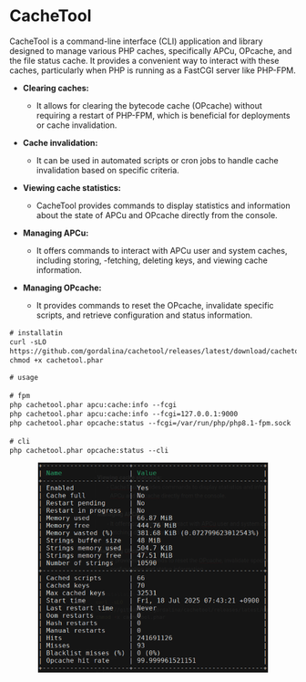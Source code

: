# CacheTool

CacheTool is a command-line interface (CLI) application and library designed to manage various PHP caches, specifically APCu, OPcache, and the file status cache. It provides a convenient way to interact with these caches, particularly when PHP is running as a FastCGI server like PHP-FPM.


- **Clearing caches:** 
	- It allows for clearing the bytecode cache (OPcache) without requiring a restart of PHP-FPM, which is beneficial for deployments or cache invalidation.
    
- **Cache invalidation:** 
	- It can be used in automated scripts or cron jobs to handle cache invalidation based on specific criteria.
    
- **Viewing cache statistics:** 
    - CacheTool provides commands to display statistics and information about the state of APCu and OPcache directly from the console.
    
- **Managing APCu:** 
    - It offers commands to interact with APCu user and system caches, including storing, -fetching, deleting keys, and viewing cache information.
    
- **Managing OPcache:** 
    - It provides commands to reset the OPcache, invalidate specific scripts, and retrieve configuration and status information.

```shell
# installatin
curl -sLO https://github.com/gordalina/cachetool/releases/latest/download/cachetool.phar
chmod +x cachetool.phar
```


```shell
# usage

# fpm
php cachetool.phar apcu:cache:info --fcgi
php cachetool.phar apcu:cache:info --fcgi=127.0.0.1:9000
php cachetool.phar opcache:status --fcgi=/var/run/php/php8.1-fpm.sock

# cli
php cachetool.phar opcache:status --cli
```



<p float="left" align="middle">
  <img src="./../../images/cachetool.png" width = "80%" />

</p>

